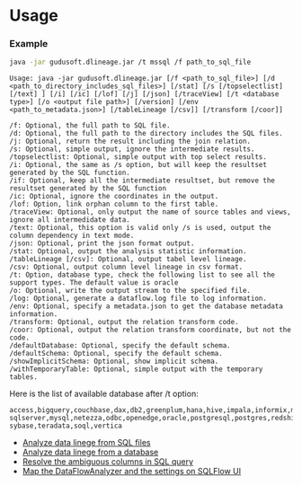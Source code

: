 # Usage

### Example

```bash
java -jar gudusoft.dlineage.jar /t mssql /f path_to_sql_file
```

```
Usage: java -jar gudusoft.dlineage.jar [/f <path_to_sql_file>] [/d <path_to_directory_includes_sql_files>] [/stat] [/s [/topselectlist] [/text] ] [/i] [/ic] [/lof] [/j] [/json] [/traceView] [/t <database type>] [/o <output file path>] [/version] [/env <path_to_metadata.json>] [/tableLineage [/csv]] [/transform [/coor]]

/f: Optional, the full path to SQL file.
/d: Optional, the full path to the directory includes the SQL files.
/j: Optional, return the result including the join relation.
/s: Optional, simple output, ignore the intermediate results.
/topselectlist: Optional, simple output with top select results.
/i: Optional, the same as /s option, but will keep the resultset generated by the SQL function.
/if: Optional, keep all the intermediate resultset, but remove the resultset generated by the SQL function
/ic: Optional, ignore the coordinates in the output.
/lof: Option, link orphan column to the first table.
/traceView: Optional, only output the name of source tables and views, ignore all intermedidate data.
/text: Optional, this option is valid only /s is used, output the column dependency in text mode.
/json: Optional, print the json format output.
/stat: Optional, output the analysis statistic information.
/tableLineage [/csv]: Optional, output tabel level lineage.
/csv: Optional, output column level lineage in csv format.
/t: Option, database type, check the following list to see all the support types. The default value is oracle
/o: Optional, write the output stream to the specified file.
/log: Optional, generate a dataflow.log file to log information.
/env: Optional, specify a metadata.json to get the database metadata information.
/transform: Optional, output the relation transform code.
/coor: Optional, output the relation transform coordinate, but not the code.
/defaultDatabase: Optional, specify the default schema.
/defaultSchema: Optional, specify the default schema.
/showImplicitSchema: Optional, show implicit schema.
/withTemporaryTable: Optional, simple output with the temporary tables.
```

Here is the list of available database after /t option:

```
access,bigquery,couchbase,dax,db2,greenplum,hana,hive,impala,informix,mdx,mssql,
sqlserver,mysql,netezza,odbc,openedge,oracle,postgresql,postgres,redshift,snowflake,
sybase,teradata,soql,vertica
```

* [Analyze data linege from SQL files](analyze-data-linege-from-sql-files.md)
* [Analyze data linege from a database](analyze-data-linege-from-a-database.md)
* [Resolve the ambiguous columns in SQL query](resolve-the-ambiguous-columns-in-sql-query.md)
* [Map the DataFlowAnalyzer and the settings on SQLFlow UI](parameters-mapping-between-dataflowanalyzer-and-the-settings-in-sqlflow-ui.md)
